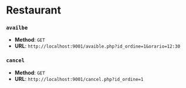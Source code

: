 # Restaurant

### `availbe`
- **Method**: `GET`
- **URL**: `http://localhost:9001/avaible.php?id_ordine=1&orario=12:30`

### `cancel`
- **Method**: `GET`
- **URL**: `http://localhost:9001/cancel.php?id_ordine=1`
